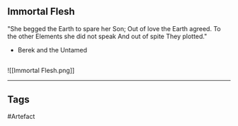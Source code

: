 ## Immortal Flesh
"She begged the Earth to spare her Son;
Out of love the Earth agreed.
To the other Elements she did not speak
And out of spite They plotted."
- Berek and the Untamed
## 
![[Immortal Flesh.png]]

---
## Tags
#Artefact